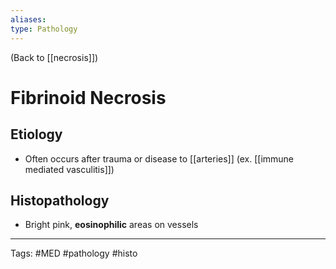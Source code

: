 ```yaml
---
aliases: 
type: Pathology
---
```


(Back to [[necrosis]])

# Fibrinoid Necrosis
## Etiology
- Often occurs after trauma or disease to [[arteries]] (ex. [[immune mediated vasculitis]])
## Histopathology
- Bright pink, **eosinophilic** areas on vessels

---
Tags: #MED #pathology #histo